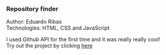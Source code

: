 ### Repository finder

Author: Eduardo Ribas\
Technologies: HTML, CSS and JavaScript

I used Github API for the first time and it was really really cool!\
Try out the project by clicking [here](https://edwardribas.github.io/repo-finder/)
